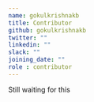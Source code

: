 ```yaml
---
name: gokulkrishnakb
title: Contributor
github: gokulkrishnakb
twitter: ""
linkedin: ""
slack: ""
joining_date: ""
role : contributor
---
```


Still waiting for this
